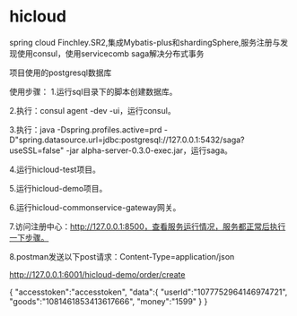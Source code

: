 # hicloud
spring cloud Finchley.SR2,集成Mybatis-plus和shardingSphere,服务注册与发现使用consul，使用servicecomb saga解决分布式事务

项目使用的postgresql数据库

使用步骤：
1.运行sql目录下的脚本创建数据库。

2.执行：consul agent -dev -ui，运行consul。

3.执行：java -Dspring.profiles.active=prd -D"spring.datasource.url=jdbc:postgresql://127.0.0.1:5432/saga?useSSL=false" -jar alpha-server-0.3.0-exec.jar，运行saga。

4.运行hicloud-test项目。

5.运行hicloud-demo项目。

6.运行hicloud-commonservice-gateway网关。

7.访问注册中心：http://127.0.0.1:8500，查看服务运行情况，服务都正常后执行一下步骤。

8.postman发送以下post请求：Content-Type=application/json

http://127.0.0.1:6001/hicloud-demo/order/create

{
	"accesstoken":"accesstoken",
	"data":{
		"userId":"1077752964146974721",
		"goods":"1081461853413617666",
		"money":"1599"
	}
}


